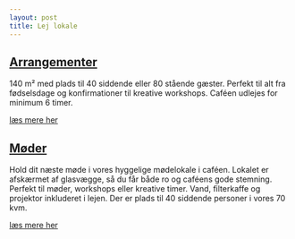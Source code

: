 ```yaml
---
layout: post
title: Lej lokale
---
```


## [Arrangementer](/arrangementer)

140 m² med plads til 40 siddende eller 80 stående gæster. Perfekt til alt fra fødselsdage og konfirmationer til kreative workshops. 
Caféen udlejes for minimum 6 timer.

[læs mere her](/arrangementer)

## [Møder](/moeder)

Hold dit næste møde i vores hyggelige mødelokale i caféen. Lokalet er afskærmet af glasvægge, så du får både ro og caféens gode stemning. Perfekt til møder, workshops eller kreative timer. 
Vand, filterkaffe og projektor inkluderet i lejen. 
Der er plads til 40 siddende personer i vores 70 kvm.


[læs mere her](/moeder)
